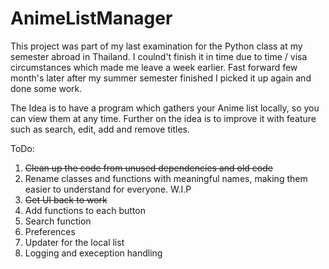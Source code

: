 # AnimeListManager


This project was part of my last examination for the Python class at my semester abroad in Thailand.
I coulnd't finish it in time due to time / visa circumstances which made me leave a week earlier.
Fast forward few month's later after my summer semester finished I picked it up again and done some work.

The Idea is to have a program which gathers your Anime list locally, so you can view them at any time.
Further on the idea is to improve it with feature such as search, edit, add and remove titles.

ToDo: 

1. ~~Clean up the code from unused dependencies and old code~~
2. Rename classes and functions with meaningful names, making them easier to understand for everyone.  W.I.P
3. ~~Get UI back to work~~
4. Add functions to each button
5. Search function
6. Preferences
7. Updater for the local list
8. Logging and exeception handling

